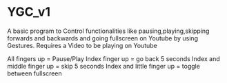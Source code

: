 # YGC_v1

A basic program to Control functionalities like pausing,playing,skipping forwards and backwards and going fullscreen on Youtube by using Gestures. 
Requires a Video to be playing on Youtube

All fingers up = Pause/Play
Index finger up = go back 5 seconds
Index and middle finger up = skip 5 seconds
Index and little finger up = toggle between fullscreen
